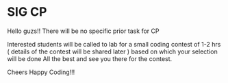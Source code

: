 <h1>SIG CP</h1>


Hello guzs!!
There will be no specific prior task for CP

Interested students will be called to lab for a small coding contest of 1-2 hrs ( details of the contest will be shared later ) based on which your selection will be done
All the best and see you there for the contest.

Cheers
Happy Coding!!!
